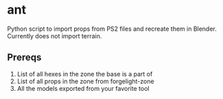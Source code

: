 # ant
Python script to import props from PS2 files and recreate them in Blender. Currently does not import terrain.

## Prereqs

1. List of all hexes in the zone the base is a part of 
2. List of all props in the zone from forgelight-zone
3. All the models exported from your favorite tool
